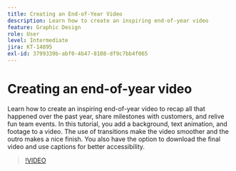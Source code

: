 ```yaml
---
title: Creating an End-of-Year Video
description: Learn how to create an inspiring end-of-year video
feature: Graphic Design
role: User
level: Intermediate
jira: KT-14895
exl-id: 3799339b-abf0-4b47-8108-df9c7bb4f065
---
```

# Creating an end-of-year video

Learn how to create an inspiring end-of-year video to recap all that happened over the past year, share milestones with customers, and relive fun team events. In this tutorial, you add a background, text animation, and footage to a video. The use of transitions make the video smoother and the outro makes a nice finish. You also have the option to download the final video and use captions for better accessibility.

>[!VIDEO](https://video.tv.adobe.com/v/3427121?quality=12&learn=on&hidetitle=true)
